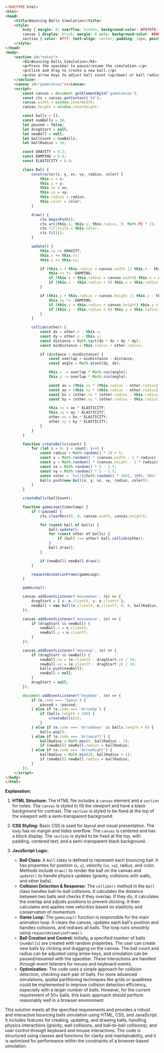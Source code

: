 ```html
<!DOCTYPE html>
<html>
<head>
    <title>Bouncing Balls Simulation</title>
    <style>
        body { margin: 0; overflow: hidden; background-color: #f0f0f0; }
        canvas { display: block; margin: 0 auto; background-color: #000; }
        section { color: #fff; text-align: center; padding: 10px; position: fixed; top: 0; left: 0; width: 100%; background: rgba(0,0,0,0.5); }
    </style>
</head>
<body>
    <section id="notes">
        <h1>Bouncing Balls Simulation</h1>
        <p>Press the spacebar to pause/resume the simulation.</p>
        <p>Click and drag to create a new ball.</p>
        <p>Use arrow keys to adjust ball count (up/down) or ball radius (left/right).</p>
    </section>
    <canvas id="gameCanvas"></canvas>
    <script>
        const canvas = document.getElementById('gameCanvas');
        const ctx = canvas.getContext('2d');
        canvas.width = window.innerWidth;
        canvas.height = window.innerHeight;

        const balls = [];
        const numBalls = 50;
        let paused = false;
        let dragStart = null;
        let newBall = null;
        let ballCount = numBalls;
        let ballRadius = 10;

        const GRAVITY = 0.2;
        const DAMPING = 0.8;
        const ELASTICITY = 0.8;

        class Ball {
            constructor(x, y, vx, vy, radius, color) {
                this.x = x;
                this.y = y;
                this.vx = vx;
                this.vy = vy;
                this.radius = radius;
                this.color = color;
            }

            draw() {
                ctx.beginPath();
                ctx.arc(this.x, this.y, this.radius, 0, Math.PI * 2);
                ctx.fillStyle = this.color;
                ctx.fill();
            }

            update() {
                this.vy += GRAVITY;
                this.x += this.vx;
                this.y += this.vy;

                if (this.x + this.radius > canvas.width || this.x - this.radius < 0) {
                    this.vx *= -DAMPING;
                    if (this.x + this.radius > canvas.width) this.x = canvas.width - this.radius;
                    if (this.x - this.radius < 0) this.x = this.radius;
                }

                if (this.y + this.radius > canvas.height || this.y - this.radius < 0) {
                    this.vy *= -DAMPING;
                    if (this.y + this.radius > canvas.height) this.y = canvas.height - this.radius;
                    if (this.y - this.radius < 0) this.y = this.radius;
                }
            }

            collide(other) {
                const dx = other.x - this.x;
                const dy = other.y - this.y;
                const distance = Math.sqrt(dx * dx + dy * dy);
                const minDistance = this.radius + other.radius;

                if (distance < minDistance) {
                    const overlap = minDistance - distance;
                    const angle = Math.atan2(dy, dx);

                    this.x -= overlap * Math.cos(angle);
                    this.y -= overlap * Math.sin(angle);

                    const ax = (this.vx * (this.radius - other.radius) + 2 * other.radius * other.vx) / (this.radius + other.radius);
                    const ay = (this.vy * (this.radius - other.radius) + 2 * other.radius * other.vy) / (this.radius + other.radius);
                    const bx = (other.vx * (other.radius - this.radius) + 2 * this.radius * this.vx) / (this.radius + other.radius);
                    const by = (other.vy * (other.radius - this.radius) + 2 * this.radius * this.vy) / (this.radius + other.radius);

                    this.vx = ax * ELASTICITY;
                    this.vy = ay * ELASTICITY;
                    other.vx = bx * ELASTICITY;
                    other.vy = by * ELASTICITY;
                }
            }
        }

        function createBalls(count) {
            for (let i = 0; i < count; i++) {
                const radius = Math.random() * 10 + 5;
                const x = Math.random() * (canvas.width - 2 * radius) + radius;
                const y = Math.random() * (canvas.height - 2 * radius) + radius;
                const vx = Math.random() * 5 - 2.5;
                const vy = Math.random() * 5 - 2.5;
                const color = `hsl(${Math.random() * 360}, 100%, 50%)`;
                balls.push(new Ball(x, y, vx, vy, radius, color));
            }
        }

        createBalls(ballCount);

        function gameLoop(timestamp) {
            if (!paused) {
                ctx.clearRect(0, 0, canvas.width, canvas.height);

                for (const ball of balls) {
                    ball.update();
                    for (const other of balls) {
                        if (ball !== other) ball.collide(other);
                    }
                    ball.draw();
                }

                if (newBall) newBall.draw();
            }

            requestAnimationFrame(gameLoop);
        }

        gameLoop();

        canvas.addEventListener('mousedown', (e) => {
            dragStart = { x: e.clientX, y: e.clientY };
            newBall = new Ball(e.clientX, e.clientY, 0, 0, ballRadius, 'white');
        });

        canvas.addEventListener('mousemove', (e) => {
            if (dragStart && newBall) {
                newBall.x = e.clientX;
                newBall.y = e.clientY;
            }
        });

        canvas.addEventListener('mouseup', (e) => {
            if (dragStart && newBall) {
                newBall.vx = (e.clientX - dragStart.x) / 10;
                newBall.vy = (e.clientY - dragStart.y) / 10;
                balls.push(newBall);
                newBall = null;
            }
            dragStart = null;
        });

        document.addEventListener('keydown', (e) => {
            if (e.code === 'Space') {
                paused = !paused;
            } else if (e.code === 'ArrowUp') {
                if (balls.length < 100) {
                    createBalls(1);
                }
            } else if (e.code === 'ArrowDown' && balls.length > 0) {
                balls.pop();
            } else if (e.code === 'ArrowLeft') {
                ballRadius = Math.max(5, ballRadius - 1);
                if (newBall) newBall.radius = ballRadius;
            } else if (e.code === 'ArrowRight') {
                ballRadius = Math.min(20, ballRadius + 1);
                if (newBall) newBall.radius = ballRadius;
            }
        });
    </script>
</body>
</html>
```

**Explanation:**

1. **HTML Structure:** The HTML file includes a `canvas` element and a `section` for notes. The `canvas` is styled to fill the viewport and have a black background for contrast. The `section` is styled to be fixed at the top of the viewport with a semi-transparent background.

2. **CSS Styling:** Basic CSS is used for layout and visual presentation. The `body` has no margin and hides overflow. The `canvas` is centered and has a block display. The `section` is styled to be fixed at the top, with padding, centered text, and a semi-transparent black background.

3. **JavaScript Logic:**
   - **Ball Class:** A `Ball` class is defined to represent each bouncing ball. It has properties for position (`x`, `y`), velocity (`vx`, `vy`), radius, and color. Methods include `draw()` to render the ball on the canvas and `update()` to handle physics updates (gravity, collisions with walls, and other balls).
   - **Collision Detection & Response:** The `collide()` method in the `Ball` class handles ball-to-ball collisions. It calculates the distance between two balls and checks if they overlap. If they do, it calculates the overlap and adjusts positions to prevent sticking. It then calculates and applies new velocities based on elasticity and conservation of momentum.
   - **Game Loop:** The `gameLoop()` function is responsible for the main animation loop. It clears the canvas, updates each ball's position and handles collisions, and redraws all balls. The loop runs smoothly using `requestAnimationFrame()`.
   - **Ball Creation and Control:** Initially, a specified number of balls (`numBalls`) are created with random properties. The user can create new balls by clicking and dragging on the canvas. The ball count and radius can be adjusted using arrow keys, and simulation can be paused/resumed with the spacebar. These interactions are handled through event listeners for mouse and keyboard events.
   - **Optimization:** The code uses a simple approach for collision detection, checking each pair of balls. For more advanced simulations, spatial partitioning techniques like grids or quadtrees could be implemented to improve collision detection efficiency, especially with a larger number of balls. However, for the current requirement of 50+ balls, this basic approach should perform reasonably well in a browser environment.

This solution meets all the specified requirements and provides a robust and interactive bouncing balls simulation using HTML, CSS, and JavaScript. It includes features for creating, updating, and drawing balls, handling physics interactions (gravity, wall collisions, and ball-to-ball collisions), and user control through keyboard and mouse interactions. The code is structured using classes and functions for clarity and maintainability, and it is optimized for performance within the constraints of a browser-based simulation.
 <!-- 227.15s -->
